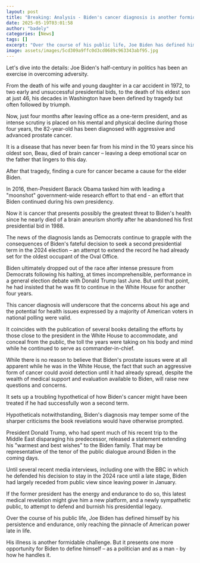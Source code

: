 ```yaml
---
layout: post
title: "Breaking: Analysis - Biden's cancer diagnosis is another formidable challenge"
date: 2025-05-19T03:01:58
author: "badely"
categories: [News]
tags: []
excerpt: "Over the course of his public life, Joe Biden has defined himself by his persistence and endurance."
image: assets/images/5cd309a9ffc0d3cd0689c963343abf95.jpg
---
```


Let's dive into the details: Joe Biden's half-century in politics has been an exercise in overcoming adversity. 

From the death of his wife and young daughter in a car accident in 1972, to two early and unsuccessful presidential bids, to the death of his eldest son at just 46, his decades in Washington have been defined by tragedy but often followed by triumph.

Now, just four months after leaving office as a one-term president, and as intense scrutiny is placed on his mental and physical decline during those four years, the 82-year-old has been diagnosed with aggressive and advanced prostate cancer.

It is a disease that has never been far from his mind in the 10 years since his oldest son, Beau, died of brain cancer – leaving a deep emotional scar on the father that lingers to this day.

After that tragedy, finding a cure for cancer became a cause for the elder Biden. 

In 2016, then-President Barack Obama tasked him with leading a "moonshot" government-wide research effort to that end - an effort that Biden continued during his own presidency.

Now it is cancer that presents possibly the greatest threat to Biden's health since he nearly died of a brain aneurism shortly after he abandoned his first presidential bid in 1988.

The news of the diagnosis lands as Democrats continue to grapple with the consequences of Biden's fateful decision to seek a second presidential term in the 2024 election – an attempt to extend the record he had already set for the oldest occupant of the Oval Office.

Biden ultimately dropped out of the race after intense pressure from Democrats following his halting, at times incomprehensible, performance in a general election debate with Donald Trump last June. But until that point, he had insisted that he was fit to continue in the White House for another four years. 

This cancer diagnosis will underscore that the concerns about his age and the potential for health issues expressed by a majority of American voters in national polling were valid.

It coincides with the publication of several books detailing the efforts by those close to the president in the White House to accommodate, and conceal from the public, the toll the years were taking on his body and mind while he continued to serve as commander-in-chief. 

While there is no reason to believe that Biden's prostate issues were at all apparent while he was in the White House, the fact that such an aggressive form of cancer could avoid detection until it had already spread, despite the wealth of medical support and evaluation available to Biden, will raise new questions and concerns.

It sets up a troubling hypothetical of how Biden's cancer might have been treated if he had successfully won a second term.

Hypotheticals notwithstanding, Biden's diagnosis may temper some of the sharper criticisms the book revelations would have otherwise prompted. 

President Donald Trump, who had spent much of his recent trip to the Middle East disparaging his predecessor, released a statement extending his "warmest and best wishes" to the Biden family. That may be representative of the tenor of the public dialogue around Biden in the coming days.

Until several recent media interviews, including one with the BBC in which he defended his decision to stay in the 2024 race until a late stage, Biden had largely receded from public view since leaving power in January. 

If the former president has the energy and endurance to do so, this latest medical revelation might give him a new platform, and a newly sympathetic public, to attempt to defend and burnish his presidential legacy.

Over the course of his public life, Joe Biden has defined himself by his persistence and endurance, only reaching the pinnacle of American power late in life.

His illness is another formidable challenge. But it presents one more opportunity for Biden to define himself – as a politician and as a man - by how he handles it.

